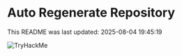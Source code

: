 # Auto Regenerate Repository

This README was last updated: 2025-08-04 19:45:19

 ![TryHackMe](https://tryhackme.com/badge/533634)